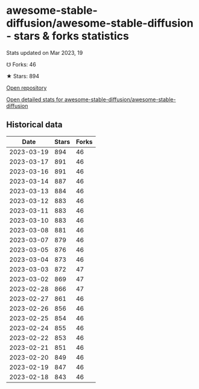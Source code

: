 # awesome-stable-diffusion/awesome-stable-diffusion - stars & forks statistics

Stats updated on Mar 2023, 19

☋ Forks: 46

★ Stars: 894

[Open repository](https://github.com/awesome-stable-diffusion/awesome-stable-diffusion)

[Open detailed stats for awesome-stable-diffusion/awesome-stable-diffusion](https://reviewgithub.com/rep/awesome-stable-diffusion/awesome-stable-diffusion)

## Historical data
| Date | Stars | Forks |
|------|-------|-------|
| 2023-03-19 | 894 | 46 | 
| 2023-03-17 | 891 | 46 | 
| 2023-03-16 | 891 | 46 | 
| 2023-03-14 | 887 | 46 | 
| 2023-03-13 | 884 | 46 | 
| 2023-03-12 | 883 | 46 | 
| 2023-03-11 | 883 | 46 | 
| 2023-03-10 | 883 | 46 | 
| 2023-03-08 | 881 | 46 | 
| 2023-03-07 | 879 | 46 | 
| 2023-03-05 | 876 | 46 | 
| 2023-03-04 | 873 | 46 | 
| 2023-03-03 | 872 | 47 | 
| 2023-03-02 | 869 | 47 | 
| 2023-02-28 | 866 | 47 | 
| 2023-02-27 | 861 | 46 | 
| 2023-02-26 | 856 | 46 | 
| 2023-02-25 | 854 | 46 | 
| 2023-02-24 | 855 | 46 | 
| 2023-02-22 | 853 | 46 | 
| 2023-02-21 | 851 | 46 | 
| 2023-02-20 | 849 | 46 | 
| 2023-02-19 | 847 | 46 | 
| 2023-02-18 | 843 | 46 | 

